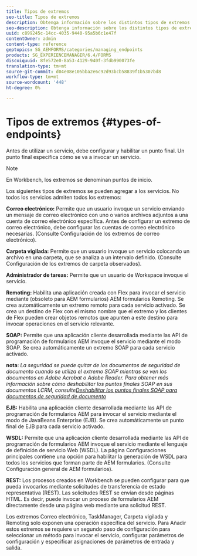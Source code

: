 ```yaml
---
title: Tipos de extremos
seo-title: Tipos de extremos
description: Obtenga información sobre los distintos tipos de extremos.
seo-description: Obtenga información sobre los distintos tipos de extremos.
uuid: c899245c-14cc-4035-9440-95a5b6c1e47f
contentOwner: admin
content-type: reference
geptopics: SG_AEMFORMS/categories/managing_endpoints
products: SG_EXPERIENCEMANAGER/6.4/FORMS
discoiquuid: 8fe572e0-8a53-4129-940f-3fdb990073fe
translation-type: tm+mt
source-git-commit: d04e08e105bba2e6c92d93bcb58839f1b5307bd8
workflow-type: tm+mt
source-wordcount: '448'
ht-degree: 0%

---
```



# Tipos de extremos {#types-of-endpoints}

Antes de utilizar un servicio, debe configurar y habilitar un punto final. Un punto final especifica cómo se va a invocar un servicio.

>[!NOTE]
>
>En Workbench, los extremos se denominan puntos de inicio.

Los siguientes tipos de extremos se pueden agregar a los servicios. No todos los servicios admiten todos los extremos:

**Correo electrónico:** Permite que un usuario invoque un servicio enviando un mensaje de correo electrónico con uno o varios archivos adjuntos a una cuenta de correo electrónico específica. Antes de configurar un extremo de correo electrónico, debe configurar las cuentas de correo electrónico necesarias. (Consulte Configuración de los extremos de correo electrónico).

**Carpeta vigilada:** Permite que un usuario invoque un servicio colocando un archivo en una carpeta, que se analiza a un intervalo definido. (Consulte Configuración de los extremos de carpeta observados).

**Administrador de tareas:** Permite que un usuario de Workspace invoque el servicio.

**Remoting:** Habilita una aplicación creada con Flex para invocar el servicio mediante (obsoleto para AEM formularios) AEM formularios Remoting. Se crea automáticamente un extremo remoto para cada servicio activado. Se crea un destino de Flex con el mismo nombre que el extremo y los clientes de Flex pueden crear objetos remotos que apunten a este destino para invocar operaciones en el servicio relevante.

**SOAP:** Permite que una aplicación cliente desarrollada mediante las API de programación de formularios AEM invoque el servicio mediante el modo SOAP. Se crea automáticamente un extremo SOAP para cada servicio activado.

**nota**: *La seguridad se puede quitar de los documentos de seguridad de documento cuando se utiliza el extremo SOAP mientras se ven los documentos en Adobe Acrobat o Adobe Reader. Para obtener más información sobre cómo deshabilitar los puntos finales SOAP en sus documentos LCRM, consulte[Deshabilitar los puntos finales SOAP para documentos de seguridad de documento](/help/forms/using/admin-help/configuring-client-server-options.md#disable-soap-endpoints-for-document-security-documents)*

**EJB:** Habilita una aplicación cliente desarrollada mediante las API de programación de formularios AEM para invocar el servicio mediante el modo de JavaBeans Enterprise (EJB). Se crea automáticamente un punto final de EJB para cada servicio activado.

**WSDL:** Permite que una aplicación cliente desarrollada mediante las API de programación de formularios AEM invoque el servicio mediante el lenguaje de definición de servicio Web (WSDL). La página Configuraciones principales contiene una opción para habilitar la generación de WSDL para todos los servicios que forman parte de AEM formularios. (Consulte Configuración general de AEM formularios).

**REST:** Los procesos creados en Workbench se pueden configurar para que pueda invocarlos mediante solicitudes de transferencia de estado representativa (REST). Las solicitudes REST se envían desde páginas HTML. Es decir, puede invocar un proceso de formularios AEM directamente desde una página web mediante una solicitud REST.

Los extremos Correo electrónico, TaskManager, Carpeta vigilada y Remoting solo exponen una operación específica del servicio. Para Añadir estos extremos se requiere un segundo paso de configuración para seleccionar un método para invocar el servicio, configurar parámetros de configuración y especificar asignaciones de parámetros de entrada y salida.
